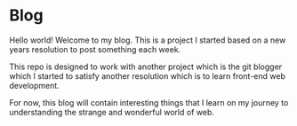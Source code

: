 # Blog

Hello world! Welcome to my blog. This is a project I started based on a new years resolution to post something each week.

This repo is designed to work with another project which is the git blogger which I started to satisfy another resolution which is to learn front-end web development.

For now, this blog will contain interesting things that I learn on my journey to understanding the strange and wonderful world of web.
